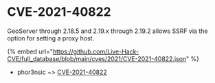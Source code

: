 # CVE-2021-40822

GeoServer through 2.18.5 and 2.19.x through 2.19.2 allows SSRF via the option for setting a proxy host.

{% embed url="https://github.com/Live-Hack-CVE/full_database/blob/main/cves/2021/CVE-2021-40822.json" %}


* phor3nsic ~> [CVE-2021-40822](https://www.alice-snow.ru/2021/database/cve-2021-40822/cve-2021-40822-phor3nsic)